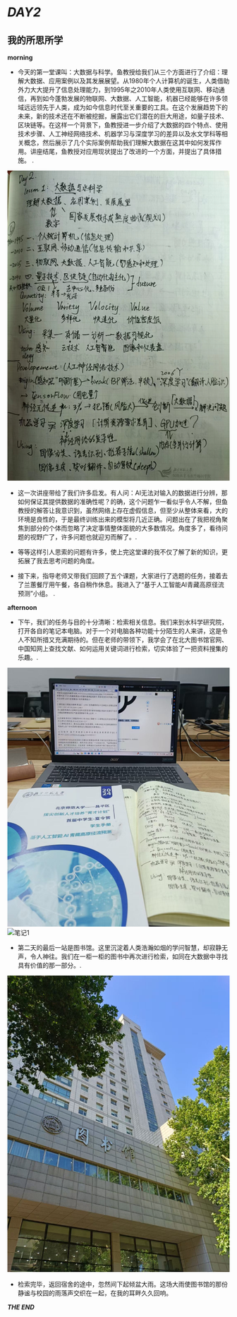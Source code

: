 # *DAY2*

## **我的所思所学**

**morning**

- 今天的第一堂课叫：大数据与科学。鱼教授给我们从三个方面进行了介绍：理解大数据、应用案例以及其发展展望。从1980年个人计算机的诞生，人类借助外力大大提升了信息处理能力，到1995年之2010年人类使用互联网、移动通信，再到如今蓬勃发展的物联网、大数据、人工智能，机器已经能够在许多领域远远领先于人类，成为如今信息时代至关重要的工具。在这个发展趋势下的未来，新的技术还在不断被挖掘，展露出它们潜在的巨大用途，如量子技术、区块链等。在这样一个背景下，鱼教授进一步介绍了大数据的四个特点、使用技术步骤、人工神经网络技术、机器学习与深度学习的差异以及水文学科等相关概念，然后展示了几个实际案例帮助我们理解大数据在这其中如何发挥作用。讲座结尾，鱼教授对应用现状提出了改进的一个方面，并提出了具体措施。 .

![笔记1](biji.jpg)

+ 这一次讲座带给了我们许多启发。有人问：AI无法对输入的数据进行分辨，那如何保证其提供数据的准确性呢？的确，这个问题乍一看似乎令人不解，但鱼教授的解答让我意识到，虽然网络上存在虚假信息，但至少从整体来看，大的环境是良性的，于是最终训练出来的模型将几近正确。问题出在了我把视角聚焦到部分的个体而忽略了决定事情整体面貌的大多数情况。角度多了，看待问题的视野广了，许多问题也就迎刃而解了。.

- 等等这样引人思索的问题有许多，使上完这堂课的我不仅了解了新的知识，更拓展了我去思考问题的角度。

- 接下来，指导老师又带我们回顾了五个课题，大家进行了选题的任务，接着去了兰蕙餐厅用午餐，各自稍作休息。我进入了“基于人工智能AI青藏高原径流预测”小组。 .

**afternoon**

- 下午，我们的任务与目的十分清晰：检索相关信息。我们来到水科学研究院，打开各自的笔记本电脑。对于一个对电脑各种功能十分陌生的人来讲，这是令人不知所措又充满期待的。但在老师的带领下，我学会了在北大图书馆官网、中国知网上查找文献、如何运用关键词进行检索，切实体验了一把资料搜集的乐趣。.

![笔记1](jiansuobiji.jpg)
![笔记1](jiansuo.jpg)

- 第二天的最后一站是图书馆。这里沉淀着人类浩瀚如烟的学问智慧，却寂静无声，令人神往。我们在一柜一柜的图书中再次进行检索，如同在大数据中寻找具有价值的那一部分。.

![笔记1](tushuguan.jpg)

- 检索完毕，返回宿舍的途中，忽然间下起倾盆大雨。这场大雨使图书馆的那份静谧与校园的雨落声交织在一起，在我的耳畔久久回响。

***THE END***
